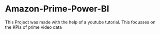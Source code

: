 # Amazon-Prime-Power-BI
This Project was made with the help of a youtube tutorial. This focusses on the KPIs of prime video data
